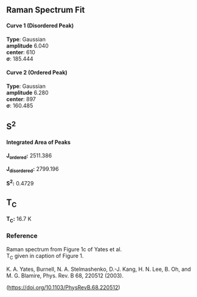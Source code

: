 ## Raman Spectrum Fit

#### Curve 1 (Disordered Peak)
**Type**: Gaussian\
**amplitude** 6.040\
**center**: 610 \
**σ**: 185.444

#### Curve 2 (Ordered Peak)
**Type**: Gaussian\
**amplitude** 6.280\
**center**: 897\
**σ**: 160.485



## S<sup>2</sup>

#### Integrated Area of Peaks
**J<sub>ordered</sub>:** 2511.386

**J<sub>disordered</sub>:** 2799.196

**S<sup>2</sup>:** 0.4729

## T<sub>C</sub>
**T<sub>C</sub>:**  16.7 K


### Reference
Raman spectrum from Figure 1c of Yates et al.\
T<sub>C</sub> given in caption of Figure 1.


K. A. Yates, Burnell, N. A. Stelmashenko, D.-J. Kang, H. N. Lee, B. Oh, and M. G. Blamire, Phys. Rev. B 68, 220512 (2003).

(https://doi.org/10.1103/PhysRevB.68.220512)
